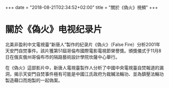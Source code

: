 +++
date = "2018-08-21T02:34:52+02:00"
title = "關於《偽火》視頻"
+++

# 關於《偽火》电视纪录片

北美非盈利中文電視臺“新唐人”製作的纪录片《偽火》（False Fire）分析2001年天安門自焚事件。該片獲第51屆哥倫布國際電影電視節榮譽獎。頒獎儀式于11月8日在俄亥俄州哥倫布市的隔路藝術設計學院坎薩中心舉行。

在《偽火》這部影片中，新唐人電視臺製作人分析了中國中央電視臺自焚報道的漏洞，揭示天安門自焚事件極有可能是中國江氏政府为栽贓法輪功、並為鎮壓法輪功製造藉口而炮製的一起偽案。